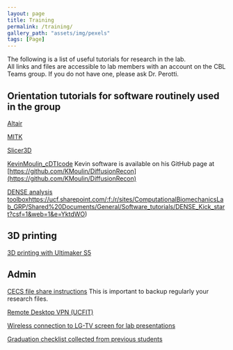 ```yaml
---
layout: page
title: Training
permalink: /training/
gallery_path: "assets/img/pexels"
tags: [Page]
---
```


The following is a list of useful tutorials for research in the lab.\
All links and files are accessible to lab members with an account on the CBL Teams group. If you do not have one, please ask Dr. Perotti.

## Orientation tutorials for software routinely used in the group
[Altair](https://ucf.sharepoint.com/:v:/r/sites/ComputationalBiomechanicsLab_GRP/Shared%20Documents/General/Software_tutorials/Altair_software.mp4?csf=1&web=1&e=W3Fxs1)

[MITK](https://ucf.sharepoint.com/:v:/r/sites/ComputationalBiomechanicsLab_GRP/Shared%20Documents/General/Software_tutorials/MITK.mp4?csf=1&web=1&e=6AT3pi)

[Slicer3D](https://ucf.sharepoint.com/:v:/r/sites/ComputationalBiomechanicsLab_GRP/Shared%20Documents/General/Software_tutorials/Slicer3D.mp4?csf=1&web=1&e=yVi4Ds)

[KevinMoulin_cDTIcode](https://ucf.sharepoint.com/:v:/r/sites/ComputationalBiomechanicsLab_GRP/Shared%20Documents/General/Software_tutorials/Kevins_code.mp4?csf=1&web=1&e=b9TulJ)
Kevin software is available on his GitHub page at [https://github.com/KMoulin/DiffusionRecon](https://github.com/KMoulin/DiffusionRecon)

[DENSE analysis toolbox](https://ucf.sharepoint.com/:f:/r/sites/ComputationalBiomechanicsLab_GRP/Shared%20Documents/General/Software_tutorials/DENSE_Kick_start?csf=1&web=1&e=YktdWO)https://ucf.sharepoint.com/:f:/r/sites/ComputationalBiomechanicsLab_GRP/Shared%20Documents/General/Software_tutorials/DENSE_Kick_start?csf=1&web=1&e=YktdWO)

## 3D printing
[3D printing with Ultimaker S5](https://ucf.sharepoint.com/:b:/r/sites/ComputationalBiomechanicsLab_GRP/Shared%20Documents/General/3D%20Print%20with%20Ultimaker%20S5.pdf?csf=1&web=1&e=bIed8P)

## Admin
[CECS file share instructions](https://ucf.sharepoint.com/:b:/r/sites/ComputationalBiomechanicsLab_GRP/Shared%20Documents/General/Mounting%20CECS%20DFS%20File%20Share.pdf?csf=1&web=1&e=Mh37Mg)
This is important to backup regularly your research files.

[Remote Desktop VPN (UCFIT)](https://ucf.sharepoint.com/:b:/r/sites/ComputationalBiomechanicsLab_GRP/Shared%20Documents/General/RemoteDesktopVPN_UCFIT.pdf?csf=1&web=1&e=MbgmjI)

[Wireless connection to LG-TV screen for lab presentations](https://ucf.sharepoint.com/:b:/r/sites/ComputationalBiomechanicsLab_GRP/Shared%20Documents/General/Wireless%20connection%20to%20LG-TV.pdf?csf=1&web=1&e=DeyjGY)

[Graduation checklist collected from previous students](https://ucf.sharepoint.com/:b:/r/sites/ComputationalBiomechanicsLab_GRP/Shared%20Documents/General/Graduation%20checklist.pdf?csf=1&web=1&e=VfM6ju)


